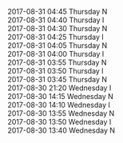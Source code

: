 2017-08-31 04:45 Thursday  N  
2017-08-31 04:40 Thursday  I  
2017-08-31 04:30 Thursday  N  
2017-08-31 04:25 Thursday  I  
2017-08-31 04:05 Thursday  N  
2017-08-31 04:00 Thursday  I  
2017-08-31 03:55 Thursday  N  
2017-08-31 03:50 Thursday  I  
2017-08-31 03:45 Thursday  N  
2017-08-30 21:20 Wednesday  I  
2017-08-30 14:15 Wednesday  N  
2017-08-30 14:10 Wednesday  I  
2017-08-30 13:55 Wednesday  N  
2017-08-30 13:50 Wednesday  I  
2017-08-30 13:40 Wednesday  N  
